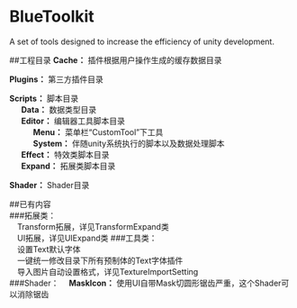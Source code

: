 # BlueToolkit
A set of tools designed to increase the efficiency of unity development.

##工程目录
**Cache：** 插件根据用户操作生成的缓存数据目录 
  
**Plugins：** 第三方插件目录    

**Scripts：** 脚本目录   
&ensp;&ensp;&ensp;**Data：** 数据类型目录  
&ensp;&ensp;&ensp;**Editor：** 编辑器工具脚本目录  
&ensp;&ensp;&ensp;&ensp;&ensp;&ensp;**Menu：** 菜单栏“CustomTool”下工具   
&ensp;&ensp;&ensp;&ensp;&ensp;&ensp;**System：** 伴随unity系统执行的脚本以及数据处理脚本  
&ensp;&ensp;&ensp;**Effect：** 特效类脚本目录   
&ensp;&ensp;&ensp;**Expand：** 拓展类脚本目录   

**Shader：** Shader目录

##已有内容    
###拓展类：   
&ensp;&ensp;Transform拓展，详见TransformExpand类  
&ensp;&ensp;UI拓展，详见UIExpand类
###工具类：  
&ensp;&ensp;设置Text默认字体  
&ensp;&ensp;一键统一修改目录下所有预制体的Text字体插件   
&ensp;&ensp;导入图片自动设置格式，详见TextureImportSetting  
###Shader：
&ensp;&ensp;**MaskIcon：** 使用UI自带Mask切圆形锯齿严重，这个Shader可以消除锯齿
